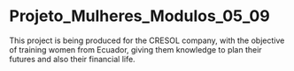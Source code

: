 # Projeto_Mulheres_Modulos_05_09
This project is being produced for the CRESOL company, with the objective of training women from Ecuador, giving them knowledge to plan their futures and also their financial life.
